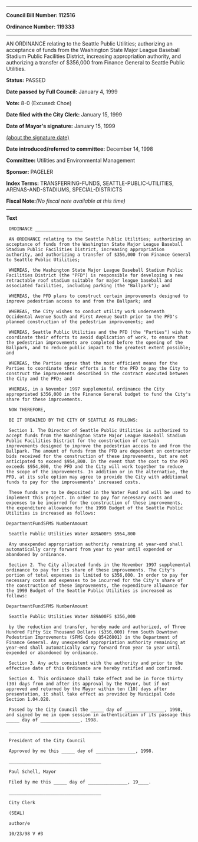 

********

**Council Bill Number: 112516**
   
**Ordinance Number: 119333**
********

 AN ORDINANCE relating to the Seattle Public Utilities; authorizing an acceptance of funds from the Washington State Major League Baseball Stadium Public Facilities District, increasing appropriation authority, and authorizing a transfer of $356,000 from Finance General to Seattle Public Utilities.

**Status:** PASSED
   
**Date passed by Full Council:** January 4, 1999
   
**Vote:** 8-0 (Excused: Choe)
   
**Date filed with the City Clerk:** January 15, 1999
   
**Date of Mayor's signature:** January 15, 1999
   
[(about the signature date)](/~public/approvaldate.htm)
   
   
   
**Date introduced/referred to committee:** December 14, 1998
   
**Committee:** Utilities and Environmental Management
   
**Sponsor:** PAGELER
   
   
**Index Terms:** TRANSFERRING-FUNDS, SEATTLE-PUBLIC-UTILITIES, ARENAS-AND-STADIUMS, SPECIAL-DISTRICTS

**Fiscal Note:**_(No fiscal note available at this time)_

********

**Text**
   
```
 ORDINANCE __________________

 AN ORDINANCE relating to the Seattle Public Utilities; authorizing an acceptance of funds from the Washington State Major League Baseball Stadium Public Facilities District, increasing appropriation authority, and authorizing a transfer of $356,000 from Finance General to Seattle Public Utilities;

 WHEREAS, the Washington State Major League Baseball Stadium Public Facilities District (the "PFD") is responsible for developing a new retractable roof stadium suitable for major league baseball and associated facilities, including parking (the "Ballpark"); and

 WHEREAS, the PFD plans to construct certain improvements designed to improve pedestrian access to and from the Ballpark; and

 WHEREAS, the City wishes to conduct utility work underneath Occidental Avenue South and First Avenue South prior to the PFD's planned construction of the pedestrian improvements; and

 WHEREAS, Seattle Public Utilities and the PFD (the "Parties") wish to coordinate their efforts to avoid duplication of work, to ensure that the pedestrian improvements are completed before the opening of the Ballpark, and to reduce public impact to the greatest extent possible; and

 WHEREAS, the Parties agree that the most efficient means for the Parties to coordinate their efforts is for the PFD to pay the City to construct the improvements described in the contract executed between the City and the PFD; and

 WHEREAS, in a November 1997 supplemental ordinance the City appropriated $356,000 in the Finance General budget to fund the City's share for these improvements.

 NOW THEREFORE,

 BE IT ORDAINED BY THE CITY OF SEATTLE AS FOLLOWS:

 Section 1. The Director of Seattle Public Utilities is authorized to accept funds from the Washington State Major League Baseball Stadium Public Facilities District for the construction of certain improvements designed to improve the pedestrian access to and from the Ballpark. The amount of funds from the PFD are dependent on contractor bids received for the construction of these improvements, but are not anticipated to exceed $954,800. In the event that the cost to the PFD exceeds $954,800, the PFD and the City will work together to reduce the scope of the improvements. In addition or in the alternative, the PFD, at its sole option may agree to provide the City with additional funds to pay for the improvements' increased costs.

 These funds are to be deposited in the Water Fund and will be used to implement this project. In order to pay for necessary costs and expenses to be incurred for the construction of these improvements, the expenditure allowance for the 1999 Budget of the Seattle Public Utilities is increased as follows:

DepartmentFundSFMS NumberAmount

 Seattle Public Utilities Water A89A00F5 $954,800

 Any unexpended appropriation authority remaining at year-end shall automatically carry forward from year to year until expended or abandoned by ordinance.

 Section 2. The City allocated funds in the November 1997 supplemental ordinance to pay for its share of these improvements. The City's portion of total expenses is limited to $356,000. In order to pay for necessary costs and expenses to be incurred for the City's share of the construction of these improvements, the expenditure allowance for the 1999 Budget of the Seattle Public Utilities is increased as follows:

DepartmentFundSFMS NumberAmount

 Seattle Public Utilities Water A89A00F5 $356,000

 by the reduction and transfer, hereby made and authorized, of Three Hundred Fifty Six Thousand Dollars ($356,000) from South Downtown Pedestrian Improvements (SFMS Code Q5426001) in the Department of Finance General. Any unexpended appropriation authority remaining at year-end shall automatically carry forward from year to year until expended or abandoned by ordinance.

 Section 3. Any acts consistent with the authority and prior to the effective date of this Ordinance are hereby ratified and confirmed.

 Section 4. This ordinance shall take effect and be in force thirty (30) days from and after its approval by the Mayor, but if not approved and returned by the Mayor within ten (10) days after presentation, it shall take effect as provided by Municipal Code Section 1.04.020.

 Passed by the City Council the _____ day of _______________, 1998, and signed by me in open session in authentication of its passage this _____ day of _______________, 1998.

 ___________________________________

 President of the City Council

 Approved by me this _____ day of _______________, 1998.

 ___________________________________

 Paul Schell, Mayor

 Filed by me this _____ day of _______________, 19____.

 ___________________________________

 City Clerk

 (SEAL)

 author/e

 10/23/98 V #3

```
